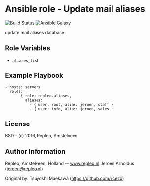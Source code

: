 Ansible role - Update mail aliases
=====
[![Build Status](https://travis-ci.org/repleo/ansible-role-aliases.svg?branch=master)](https://travis-ci.org/repleo/ansible-role-aliases)
[![Ansible Galaxy](http://img.shields.io/badge/galaxy-repleo.aliases-660198.svg?style=flat)](https://galaxy.ansible.com/repleo/aliases)


update mail aliases database

Role Variables
--------------

- `aliases_list`

Example Playbook
-------------------------

    - hosts: servers
      roles:
         - { role: repleo.aliases,
             aliases:
               - { user: root, alias: jeroen, staff }
               - { user: info, alias: jeroen, sales }

License
-------

BSD - (c) 2016, Repleo, Amstelveen

Author Information
------------------

Repleo, Amstelveen, Holland -- www.repleo.nl
Jeroen Arnoldus (jeroen@repleo.nl)

Original by: Tsuyoshi Maekawa (https://github.com/xcezx)